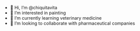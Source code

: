 - 👋 Hi, I’m @chiquitavita
- 👀 I’m interested in painting
- 🌱 I’m currently learning veterinary medicine
- 💞️ I’m looking to collaborate with pharmaceutical companies

<!---
chiquitavita/chiquitavita is a ✨ special ✨ repository because its `README.md` (this file) appears on your GitHub profile.
You can click the Preview link to take a look at your changes.
--->
